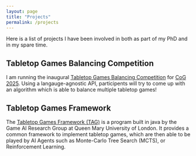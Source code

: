 ```yaml
---
layout: page
title: "Projects"
permalink: /projects
---
```


Here is a list of projects I have been involved in both as part of my PhD and in my spare time.

## Tabletop Games Balancing Competition

I am running the inaugural [Tabletop Games Balancing Competition](https://www.balance-competition.tabletopgames.ai) for [CoG 2025](https://cog2025.inesc-id.pt). Using a langauge-agnostic API, participents will try to come up with an algorithm which is able to balance multiple tabletop games!

## Tabletop Games Framework

The [Tabletop Games Framework (TAG)](https://tabletopgames.ai) is a program built in java by the Game AI Research Group at Queen Mary University of London. It provides a common framework to implement tabletop games, which are then able to be played by AI Agents such as Monte-Carlo Tree Search (MCTS), or Reinforcement Learning.